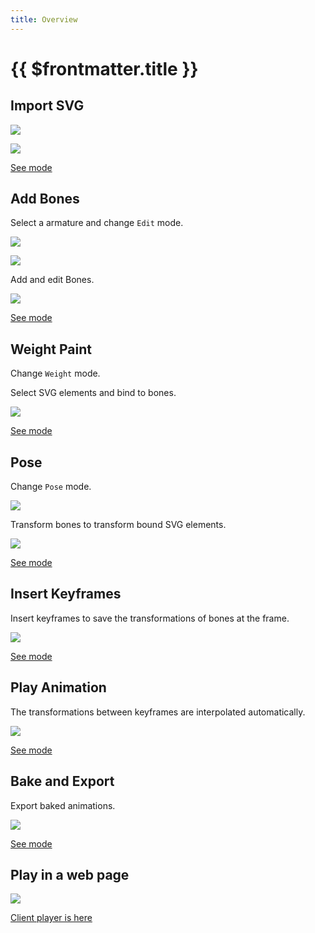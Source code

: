 ```yaml
---
title: Overview
---
```


# {{ $frontmatter.title }}

## Import SVG

![](./assets/import_svg.png)

![](./assets/svg.png)

[See mode](/import-export/index.html#svg)

## Add Bones

Select a armature and change `Edit` mode.

![](./assets/object_mode.png)

![](./assets/edit_mode.png)

Add and edit Bones.

![](./assets/add_bones.png)

[See mode](mode/edit)

## Weight Paint

Change `Weight` mode.

<!-- ![](./assets/weight_mode.png) -->

Select SVG elements and bind to bones.

![](./assets/bind_elm.png)

[See mode](mode/weight-paint)

## Pose

Change `Pose` mode.

![](./assets/pose_mode.png)

Transform bones to transform bound SVG elements.

![](./assets/pose.png)

[See mode](mode/pose)

## Insert Keyframes

Insert keyframes to save the transformations of bones at the frame.

![](./assets/key.png)

[See mode](mode/pose.html#insert-keyframes)

## Play Animation

The transformations between keyframes are interpolated automatically.

![](./assets/play.gif)

[See mode](animation/controller)

## Bake and Export

Export baked animations.

![](./assets/import_svg.png)

[See mode](/import-export/index.html#export-baked-actions)

## Play in a web page

![](./assets/client.gif)

[Client player is here](https://github.com/miyanokomiya/blendic-svg-player)

<!-- TODO [See mode](export) -->
